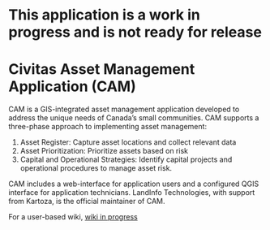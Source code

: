 #  This application is a work in progress and is not ready for release
# Civitas Asset Management Application (CAM)
CAM is a GIS-integrated asset management application developed to address the unique needs of Canada’s small communities. CAM supports a three-phase approach to implementing asset management:

1. Asset Register: Capture asset locations and collect relevant data
2. Asset Prioritization: Prioritize assets based on risk
3. Capital and Operational Strategies: Identify capital projects and operational procedures to manage asset risk.

CAM includes a web-interface for application users and a configured QGIS interface for application technicians. LandInfo Technologies, with support from Kartoza, is the official maintainer of CAM.

For a user-based wiki, 
[wiki in progress](https://github.com/landinfotech/civitas-asset-management/wiki)
